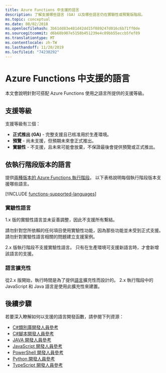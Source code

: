 ```yaml
---
title: Azure Functions 中支援的語言
description: 了解支援哪些語言 (GA) 以及哪些語言仍在實驗性或預覽版階段。
ms.topic: conceptual
ms.date: 08/02/2018
ms.openlocfilehash: 3b61dd83e481d42dd15f089247d016c6b71ff0de
ms.sourcegitcommit: d6b68b907e5158b451239e4c09bb55eccb5fef89
ms.translationtype: MT
ms.contentlocale: zh-TW
ms.lasthandoff: 11/20/2019
ms.locfileid: "74230292"
---
```

# <a name="supported-languages-in-azure-functions"></a>Azure Functions 中支援的語言

本文會說明針對可搭配 Azure Functions 使用之語言所提供的支援等級。

## <a name="levels-of-support"></a>支援等級

支援等級有三個：

* **正式推出 (GA)** - 完整支援且已核准用於生產環境。
* **預覽** - 尚未支援，但預期未來會正式推出。
* **實驗性** - 不支援，且未來可能會放棄，不保證最後會提供預覽或正式推出。

## <a name="languages-by-runtime-version"></a>依執行階段版本的語言 

提供[兩種版本的 Azure Functions 執行階段](functions-versions.md)。 以下表格說明每個執行階段版本支援哪些語言。

[!INCLUDE [functions-supported-languages](../../includes/functions-supported-languages.md)]

### <a name="experimental-languages"></a>實驗性語言

1\.x 版的實驗性語言並未妥善調整，因此不支援所有繫結。

請勿針對您所依賴的任何項目使用實驗性功能，因為那些功能並未受到正式支援。 請勿針對實驗性語言相關的問題建立支援案例。 

2\.x 版執行階段不支援實驗性語言。 只有在生產環境可支援新語言時，才會新增該語言的支援。 

### <a name="language-extensibility"></a>語言擴充性

從2.x 版開始，執行時間是為了提供[語言](https://github.com/Azure/azure-webjobs-sdk-script/wiki/Language-Extensibility)擴充性而設計的。 2\.x 執行階段中的 JavaScript 和 Java 語言是使用此擴充性來建置。

## <a name="next-steps"></a>後續步驟

若要深入瞭解如何以支援的語言開發函數，請參閱下列資源：

+ [C#類別庫開發人員參考](functions-dotnet-class-library.md)
+ [C#腳本開發人員參考](functions-reference-csharp.md)
+ [JAVA 開發人員參考](functions-reference-java.md)
+ [JavaScript 開發人員參考](functions-reference-node.md)
+ [PowerShell 開發人員參考](functions-reference-powershell.md)
+ [Python 開發人員參考](functions-reference-python.md)
+ [TypeScript 開發人員參考](functions-reference-node.md#typescript)
